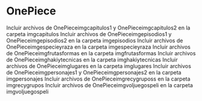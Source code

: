 # OnePiece
Incluir archivos de OnePieceimgcapitulos1 y OnePieceimgcapitulos2 en la carpeta imgcapitulos
Incluir archivos de OnePieceimgepisodios1 y OnePieceimgepisodios2 en la carpeta imgepisodios
Incluir archivos de OnePieceimgespecieyraza en la carpeta imgespecieyraza
Incluir archivos de OnePieceimgfrutasformas en la carpeta imgfrutasformas
Incluir archivos de OnePieceimghakiytecnicas en la carpeta imghakiytecnicas
Incluir archivos de OnePieceimglugares en la carpeta imglugares
Incluir archivos de OnePieceimgpersonajes1 y OnePieceimgpersonajes2 en la carpeta imgpersonajes
Incluir archivos de OnePieceimgrecygruposs en la carpeta imgrecygrupos
Incluir archivos de OnePieceimgvoljuegospeli en la carpeta imgvoljuegospeli
